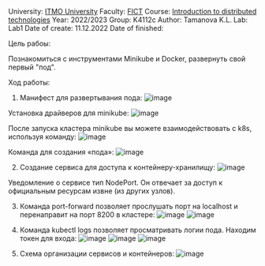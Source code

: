 University: [ITMO University](https://itmo.ru/ru/)
Faculty: [FICT](https://fict.itmo.ru)
Course: [Introduction to distributed technologies](https://github.com/itmo-ict-faculty/introduction-to-distributed-technologies)
Year: 2022/2023
Group: K4112c
Author: Tamanova K.L.
Lab: Lab1
Date of create: 11.12.2022
Date of finished: 

Цель рабоы:

Познакомиться с инструментами Minikube и Docker, развернуть свой первый "под".

Ход работы:
1. Манифест для развертывания пода:
![image](https://user-images.githubusercontent.com/107037214/208406056-c6e3abf0-9fd0-44cd-851f-1c0c4d7784ff.png)

Установка драйверов для minikube:
![image](https://user-images.githubusercontent.com/107037214/208406144-148809b0-ca5a-40d3-ac37-b658d14fa1a5.png)

После запуска кластера minikube вы можете взаимодействовать с k8s, используя команду:
![image](https://user-images.githubusercontent.com/107037214/208406944-fdc46265-45c6-4b8a-86d4-77597c9c5d06.png)

Команда для создания «пода»:
![image](https://user-images.githubusercontent.com/107037214/208406999-e14f99d7-ef5f-4637-93dc-c6c5516a7a15.png)

2. Создание сервиса для доступа к контейнеру-хранилищу:
![image](https://user-images.githubusercontent.com/107037214/208407028-f74b4179-ef0e-4fd8-8ae0-b01bd41de82d.png)

Уведомление о сервисе тип NodePort. Он отвечает за доступ к официальным ресурсам извне (из других узлов).

3. Команда port-forward позволяет прослушать порт на localhost и перенаправит на порт 8200 в кластере:
![image](https://user-images.githubusercontent.com/107037214/208407060-3e4fd50a-7637-4bac-9624-3015ca6579ed.png)
![image](https://user-images.githubusercontent.com/107037214/208407241-0ad005b2-38f0-4193-88e9-52f2c22414a0.png)


4. Команда kubectl logs позволяет просматривать логии пода. Находим токен для входа:
![image](https://user-images.githubusercontent.com/107037214/208407311-c63d7707-ab1c-4d67-9480-3958f6f45069.png)
![image](https://user-images.githubusercontent.com/107037214/208407330-bc952976-6780-4aad-857e-02290da2d179.png)
![image](https://user-images.githubusercontent.com/107037214/208407424-e7fae846-dca5-4592-a200-884d3d3a540d.png)



5.	Схема организации сервисов и контейнеров:
![image](https://user-images.githubusercontent.com/107037214/208407445-cf472f09-ec4b-478c-90c1-454d799878ba.png)
